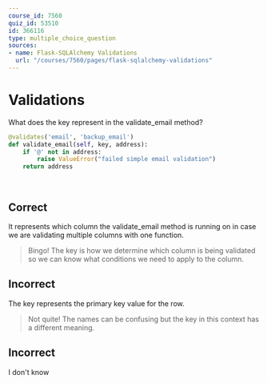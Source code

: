 ```yaml
---
course_id: 7560
quiz_id: 53510
id: 366116
type: multiple_choice_question
sources:
- name: Flask-SQLAlchemy Validations
  url: "/courses/7560/pages/flask-sqlalchemy-validations"
---
```


# Validations

What does the key represent in the validate\_email method?&nbsp;

```python
@validates('email', 'backup_email')
def validate_email(self, key, address):
    if '@' not in address:
        raise ValueError("failed simple email validation")
    return address
```

&nbsp;

## Correct

It represents which column the validate\_email method is running on in case we
are validating multiple columns with one function.&nbsp;

> Bingo! The key is how we determine which column is being validated so we can
> know what conditions we need to apply to the column.&nbsp;

## Incorrect

The key represents the primary key value for the row.

> Not quite! The names can be confusing but the key in this context has a
> different meaning.&nbsp;

## Incorrect

I don't know
